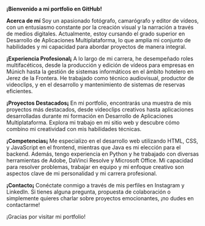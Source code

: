**¡Bienvenido a mi portfolio en GitHub!**

**Acerca de mí**
Soy un apasionado fotógrafo, camarógrafo y editor de vídeos, con un entusiasmo constante por la creación visual y la narración a través de medios digitales. Actualmente, estoy cursando el grado superior en Desarrollo de Aplicaciones Multiplataforma, lo que amplía mi conjunto de habilidades y mi capacidad para abordar proyectos de manera integral.

**¡Experiencia Profesional¡**
A lo largo de mi carrera, he desempeñado roles multifacéticos, desde la producción y edición de vídeos para empresas en Múnich hasta la gestión de sistemas informáticos en el ámbito hotelero en Jerez de la Frontera. He trabajado como técnico audiovisual, productor de videoclips, y en el desarrollo y mantenimiento de sistemas de reservas eficientes.

**¡Proyectos Destacados¡**
En mi portfolio, encontrarás una muestra de mis proyectos más destacados, desde videoclips creativos hasta aplicaciones desarrolladas durante mi formación en Desarrollo de Aplicaciones Multiplataforma. Explora mi trabajo en mi sitio web y descubre cómo combino mi creatividad con mis habilidades técnicas.

**¡Competencias¡**
Me especializo en el desarrollo web utilizando HTML, CSS, y JavaScript en el frontend, mientras que Java es mi elección para el backend. Además, tengo experiencia en Python y he trabajado con diversas herramientas de Adobe, DaVinci Resolve y Microsoft Office. Mi capacidad para resolver problemas, trabajar en equipo y mi enfoque creativo son aspectos clave de mi personalidad y mi carrera profesional.

**¡Contacto¡**
Conéctate conmigo a través de mis perfiles en Instagram y LinkedIn. Si tienes alguna pregunta, propuesta de colaboración o simplemente quieres charlar sobre proyectos emocionantes, ¡no dudes en contactarme!

¡Gracias por visitar mi portfolio!

